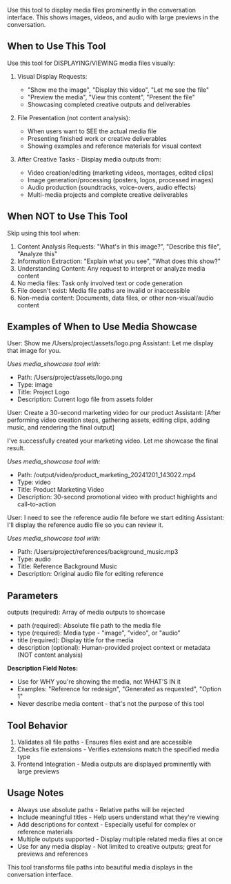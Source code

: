 Use this tool to display media files prominently in the conversation interface. This shows images, videos, and audio with large previews in the conversation.

## When to Use This Tool

Use this tool for DISPLAYING/VIEWING media files visually:

1. Visual Display Requests:
   - "Show me the image", "Display this video", "Let me see the file"
   - "Preview the media", "View this content", "Present the file"
   - Showcasing completed creative outputs and deliverables

2. File Presentation (not content analysis):
   - When users want to SEE the actual media file
   - Presenting finished work or creative deliverables
   - Showing examples and reference materials for visual context

3. After Creative Tasks - Display media outputs from:
   - Video creation/editing (marketing videos, montages, edited clips)
   - Image generation/processing (posters, logos, processed images)
   - Audio production (soundtracks, voice-overs, audio effects)
   - Multi-media projects and complete creative deliverables

## When NOT to Use This Tool

Skip using this tool when:
1. Content Analysis Requests: "What's in this image?", "Describe this file", "Analyze this"
2. Information Extraction: "Explain what you see", "What does this show?"
3. Understanding Content: Any request to interpret or analyze media content
4. No media files: Task only involved text or code generation  
5. File doesn't exist: Media file paths are invalid or inaccessible
6. Non-media content: Documents, data files, or other non-visual/audio content

## Examples of When to Use Media Showcase

<example>
User: Show me /Users/project/assets/logo.png
Assistant: Let me display that image for you.

*Uses media_showcase tool with:*
- Path: /Users/project/assets/logo.png
- Type: image
- Title: Project Logo
- Description: Current logo file from assets folder
</example>

<example>
User: Create a 30-second marketing video for our product
Assistant: [After performing video creation steps, gathering assets, editing clips, adding music, and rendering the final output]

I've successfully created your marketing video. Let me showcase the final result.

*Uses media_showcase tool with:*
- Path: /output/video/product_marketing_20241201_143022.mp4
- Type: video
- Title: Product Marketing Video
- Description: 30-second promotional video with product highlights and call-to-action
</example>

<example>
User: I need to see the reference audio file before we start editing
Assistant: I'll display the reference audio file so you can review it.

*Uses media_showcase tool with:*
- Path: /Users/project/references/background_music.mp3
- Type: audio
- Title: Reference Background Music
- Description: Original audio file for editing reference
</example>

## Parameters

outputs (required): Array of media outputs to showcase
- path (required): Absolute file path to the media file
- type (required): Media type - "image", "video", or "audio"
- title (required): Display title for the media
- description (optional): Human-provided project context or metadata (NOT content analysis)

**Description Field Notes:**
- Use for WHY you're showing the media, not WHAT'S IN it
- Examples: "Reference for redesign", "Generated as requested", "Option 1"  
- Never describe media content - that's not the purpose of this tool

## Tool Behavior

1. Validates all file paths - Ensures files exist and are accessible
2. Checks file extensions - Verifies extensions match the specified media type
3. Frontend Integration - Media outputs are displayed prominently with large previews

## Usage Notes

- Always use absolute paths - Relative paths will be rejected
- Include meaningful titles - Help users understand what they're viewing  
- Add descriptions for context - Especially useful for complex or reference materials
- Multiple outputs supported - Display multiple related media files at once
- Use for any media display - Not limited to creative outputs; great for previews and references

This tool transforms file paths into beautiful media displays in the conversation interface.